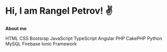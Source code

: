 <h1>Hi, I am Rangel Petrov! ✌</h1>

<strong>About me</strong>

HTML
CSS
Bootsrap
JavaScript
TypeScript
Angular
PHP
CakePHP
Python
MySQL
Firebase
Ionic Framework
